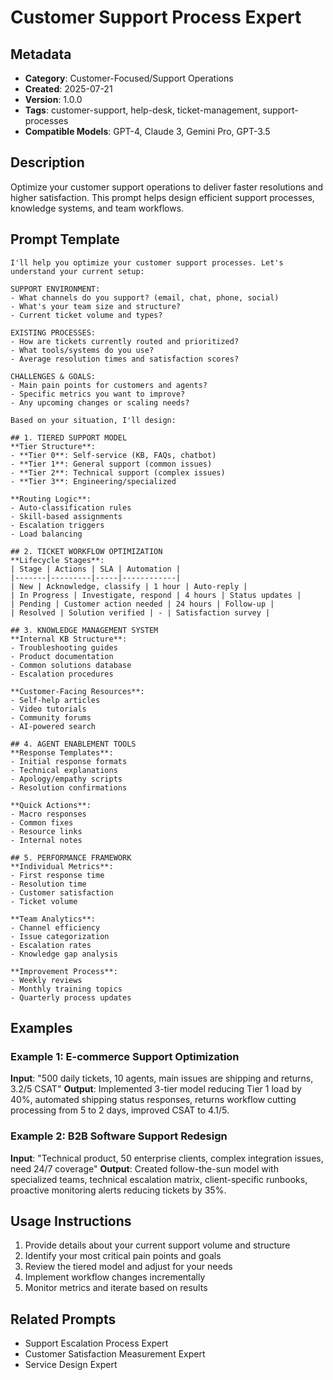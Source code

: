 # Customer Support Process Expert

## Metadata
- **Category**: Customer-Focused/Support Operations
- **Created**: 2025-07-21
- **Version**: 1.0.0
- **Tags**: customer-support, help-desk, ticket-management, support-processes
- **Compatible Models**: GPT-4, Claude 3, Gemini Pro, GPT-3.5

## Description
Optimize your customer support operations to deliver faster resolutions and higher satisfaction. This prompt helps design efficient support processes, knowledge systems, and team workflows.

## Prompt Template

```
I'll help you optimize your customer support processes. Let's understand your current setup:

SUPPORT ENVIRONMENT:
- What channels do you support? (email, chat, phone, social)
- What's your team size and structure?
- Current ticket volume and types?

EXISTING PROCESSES:
- How are tickets currently routed and prioritized?
- What tools/systems do you use?
- Average resolution times and satisfaction scores?

CHALLENGES & GOALS:
- Main pain points for customers and agents?
- Specific metrics you want to improve?
- Any upcoming changes or scaling needs?

Based on your situation, I'll design:

## 1. TIERED SUPPORT MODEL
**Tier Structure**:
- **Tier 0**: Self-service (KB, FAQs, chatbot)
- **Tier 1**: General support (common issues)
- **Tier 2**: Technical support (complex issues)
- **Tier 3**: Engineering/specialized

**Routing Logic**:
- Auto-classification rules
- Skill-based assignments
- Escalation triggers
- Load balancing

## 2. TICKET WORKFLOW OPTIMIZATION
**Lifecycle Stages**:
| Stage | Actions | SLA | Automation |
|-------|---------|-----|------------|
| New | Acknowledge, classify | 1 hour | Auto-reply |
| In Progress | Investigate, respond | 4 hours | Status updates |
| Pending | Customer action needed | 24 hours | Follow-up |
| Resolved | Solution verified | - | Satisfaction survey |

## 3. KNOWLEDGE MANAGEMENT SYSTEM
**Internal KB Structure**:
- Troubleshooting guides
- Product documentation
- Common solutions database
- Escalation procedures

**Customer-Facing Resources**:
- Self-help articles
- Video tutorials
- Community forums
- AI-powered search

## 4. AGENT ENABLEMENT TOOLS
**Response Templates**:
- Initial response formats
- Technical explanations
- Apology/empathy scripts
- Resolution confirmations

**Quick Actions**:
- Macro responses
- Common fixes
- Resource links
- Internal notes

## 5. PERFORMANCE FRAMEWORK
**Individual Metrics**:
- First response time
- Resolution time
- Customer satisfaction
- Ticket volume

**Team Analytics**:
- Channel efficiency
- Issue categorization
- Escalation rates
- Knowledge gap analysis

**Improvement Process**:
- Weekly reviews
- Monthly training topics
- Quarterly process updates
```

## Examples

### Example 1: E-commerce Support Optimization
**Input**: "500 daily tickets, 10 agents, main issues are shipping and returns, 3.2/5 CSAT"
**Output**: Implemented 3-tier model reducing Tier 1 load by 40%, automated shipping status responses, returns workflow cutting processing from 5 to 2 days, improved CSAT to 4.1/5.

### Example 2: B2B Software Support Redesign
**Input**: "Technical product, 50 enterprise clients, complex integration issues, need 24/7 coverage"
**Output**: Created follow-the-sun model with specialized teams, technical escalation matrix, client-specific runbooks, proactive monitoring alerts reducing tickets by 35%.

## Usage Instructions
1. Provide details about your current support volume and structure
2. Identify your most critical pain points and goals
3. Review the tiered model and adjust for your needs
4. Implement workflow changes incrementally
5. Monitor metrics and iterate based on results

## Related Prompts
- Support Escalation Process Expert
- Customer Satisfaction Measurement Expert
- Service Design Expert